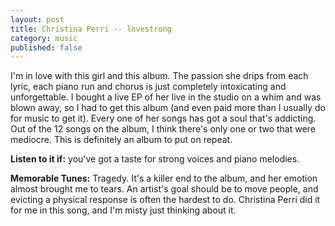 ```yaml
---
layout: post
title: Christina Perri -- lovestrong
category: music
published: false
---
```


I'm in love with this girl and this album. The passion she drips from each lyric, each
piano run and chorus is just completely intoxicating and unforgettable. I bought a live
EP of her live in the studio on a whim and was blown away, so I had to get this album 
(and even paid more than I usually do for music to get it). Every one of her songs has got a
soul that's addicting. Out of the 12 songs on the album, I think there's only one or two that
were mediocre. This is definitely an album to put on repeat.

**Listen to it if:** you've got a taste for strong voices and piano melodies.

**Memorable Tunes:** Tragedy. It's a killer end to the album, and her emotion almost brought me
to tears. An artist's goal should be to move people, and evicting a physical response is
often the hardest to do. Christina Perri did it for me in this song, and I'm misty just
thinking about it.
